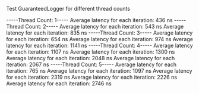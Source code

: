 Test GuaranteedLogger for different thread counts

-----Thread Count: 1-----
Average latency for each iteration: 436 ns
-----Thread Count: 2-----
Average latency for each iteration: 543 ns
Average latency for each iteration: 835 ns
-----Thread Count: 3-----
Average latency for each iteration: 654 ns
Average latency for each iteration: 974 ns
Average latency for each iteration: 1141 ns
-----Thread Count: 4-----
Average latency for each iteration: 1107 ns
Average latency for each iteration: 1300 ns
Average latency for each iteration: 2048 ns
Average latency for each iteration: 2067 ns
-----Thread Count: 5-----
Average latency for each iteration: 765 ns
Average latency for each iteration: 1097 ns
Average latency for each iteration: 2319 ns
Average latency for each iteration: 2226 ns
Average latency for each iteration: 2746 ns
